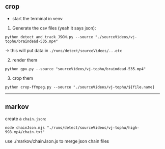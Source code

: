 ## crop

- start the terminal in venv

1. Generate the csv files (yeah it says json):

```
python detect_and_track_JSON.py --source "./sourceVideos/vj-tophu/braindead-535.mp4"
```

-> this will put data in `./runs/detect/sourceVideos/...etc`

2. render them

```
python gpu.py --source "sourceVideos/vj-tophu/braindead-535.mp4"
```

3. crop them

```
python crop-ffmpeg.py --source "./sourceVideos/vj-tophu/${file.name}
```

---

## markov

create a `chain.json`:

```
node chainJson.mjs "./runs/detect/sourceVideos/vj-tophu/high-998.mp4/chain.txt"
```

use ./markov/chainJson.js to merge json chain files

<!-- ```
# put a source from crop.1
python csvtje.py --source "sourceVideos/vj-tophu/braindead-535.mp4"
``` -->
